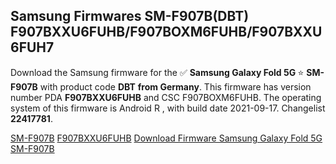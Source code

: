 <h2>Samsung Firmwares SM-F907B(DBT) F907BXXU6FUHB/F907BOXM6FUHB/F907BXXU6FUH7</h2>
Download the Samsung firmware for the ✅ <strong>Samsung Galaxy Fold 5G </strong> ⭐ <strong>SM-F907B</strong> with product code <strong>DBT</strong> <strong> from Germany</strong>. This firmware has version number PDA <strong>F907BXXU6FUHB</strong> and CSC F907BOXM6FUHB. The operating system of this firmware is Android R , with build date 2021-09-17. Changelist <strong>22417781</strong>.


[SM-F907B](https://samfirm.shop/samsung/model/SM-F907B)
[F907BXXU6FUHB](https://samfirm.shop/samsung/pda/F907BXXU6FUHB)
[Download Firmware Samsung Galaxy Fold 5G SM-F907B](https://samfirm.shop/samsung/firmware/457169)
